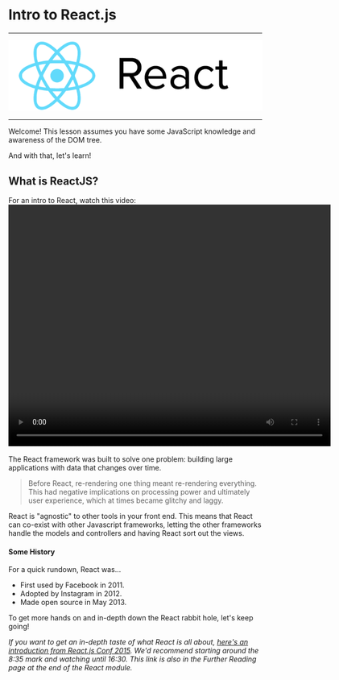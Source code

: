 # Intro to React.js

---

![react-logo](./images/react-white-logo.png)

---

Welcome! This lesson assumes you have some JavaScript knowledge and awareness of the DOM tree.

And with that, let's learn!

## What is ReactJS?

For an intro to React, watch this video:
<video width="640" height="480" controls="controls" type="video/mp4">
<source src="https://embed-ssl.wistia.com/deliveries/0d6ef119de938d8d6201637ec608f4120a4c8f62.bin">
Your browser does not support the video tag.
</video>

The React framework was built to solve one problem: building large applications with data that changes over time.

<blockquote> Before React, re-rendering one thing meant re-rendering everything.
This had negative implications on processing power and ultimately user experience, which at times became glitchy and laggy.</blockquote>

React is "agnostic" to other tools in your front end. This means that React can co-exist with other Javascript frameworks, letting the other frameworks handle the models and controllers and having React sort out the views.


#### Some History

For a quick rundown, React was...
* First used by Facebook in 2011.
* Adopted by Instagram in 2012.
* Made open source in May 2013.


To get more hands on and in-depth down the React rabbit hole, let's keep going!


*If you want to get an in-depth taste of what React is all about, [here's an introduction from React.js Conf 2015](https://www.youtube.com/watch?v=KVZ-P-ZI6W4&feature=youtu.be&t=510). We'd recommend starting around the 8:35 mark and watching until 16:30. This link is also in the Further Reading page at the end of the React module.*
